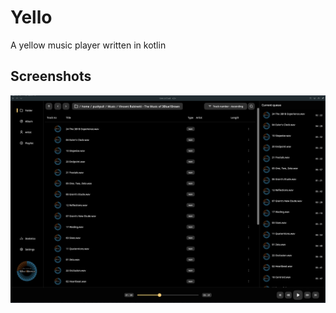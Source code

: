 
# Yello

A yellow music player written in kotlin


## Screenshots

![Preview Screenshot](https://github.com/pushpull-npr/yello/blob/main/screenshot/preview.png)

